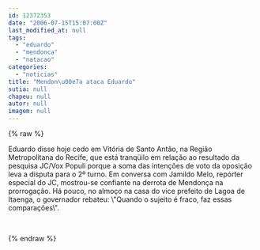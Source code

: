 ```yaml
---
id: 12372353
date: "2006-07-15T15:07:00Z"
last_modified_at: null
tags:
  - "eduardo"
  - "mendonca"
  - "natacao"
categories:
  - "noticias"
title: "Mendon\u00e7a ataca Eduardo"
sutia: null
chapeu: null
autor: null
imagem: null
---
```

{% raw %}
<p><P>Eduardo disse hoje cedo em Vitória de Santo Antão, na Região Metropolitana do Recife, que está tranqüilo em relação ao resultado da pesquisa JC/Vox Populi porque a soma das intenções de voto da oposição leva a disputa para o 2º turno. Em conversa com Jamildo Melo, repórter especial do JC, mostrou-se confiante na derrota de Mendonça na prorrogação. Há pouco, no almoço na casa do vice prefeito de Lagoa de Itaenga, o governador rebateu: \"Quando o sujeito é fraco, faz essas comparações\".</P></p>
<p><P>&nbsp;</P> </p>
{% endraw %}